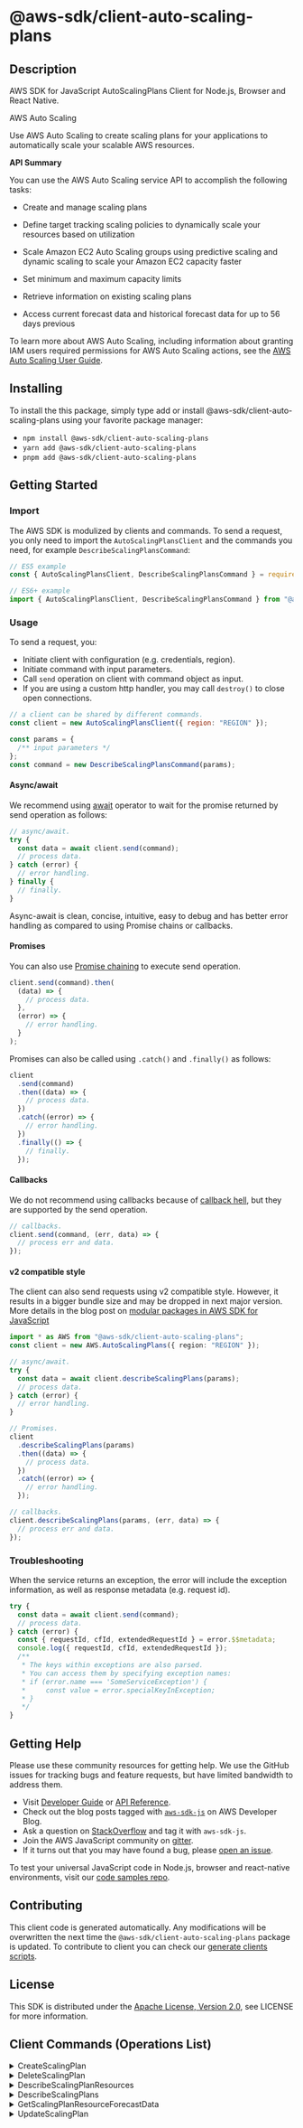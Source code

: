 <!-- generated file, do not edit directly -->

# @aws-sdk/client-auto-scaling-plans

## Description

AWS SDK for JavaScript AutoScalingPlans Client for Node.js, Browser and React Native.

<fullname>AWS Auto Scaling</fullname>

<p>Use AWS Auto Scaling to create scaling plans for your applications to
automatically scale your scalable AWS resources. </p>
<p>
<b>API Summary</b>
</p>
<p>You can use the AWS Auto Scaling service API to accomplish the following tasks:</p>
<ul>
<li>
<p>Create and manage scaling plans</p>
</li>
<li>
<p>Define target tracking scaling policies to dynamically scale your resources based
on utilization</p>
</li>
<li>
<p>Scale Amazon EC2 Auto Scaling groups using predictive scaling and dynamic scaling to scale your
Amazon EC2 capacity faster</p>
</li>
<li>
<p>Set minimum and maximum capacity limits</p>
</li>
<li>
<p>Retrieve information on existing scaling plans</p>
</li>
<li>
<p>Access current forecast data and historical forecast data for up to 56 days
previous</p>
</li>
</ul>

<p>To learn more about AWS Auto Scaling, including information about granting IAM users required
permissions for AWS Auto Scaling actions, see the <a href="https://docs.aws.amazon.com/autoscaling/plans/userguide/what-is-aws-auto-scaling.html">AWS Auto Scaling User Guide</a>. </p>

## Installing

To install the this package, simply type add or install @aws-sdk/client-auto-scaling-plans
using your favorite package manager:

- `npm install @aws-sdk/client-auto-scaling-plans`
- `yarn add @aws-sdk/client-auto-scaling-plans`
- `pnpm add @aws-sdk/client-auto-scaling-plans`

## Getting Started

### Import

The AWS SDK is modulized by clients and commands.
To send a request, you only need to import the `AutoScalingPlansClient` and
the commands you need, for example `DescribeScalingPlansCommand`:

```js
// ES5 example
const { AutoScalingPlansClient, DescribeScalingPlansCommand } = require("@aws-sdk/client-auto-scaling-plans");
```

```ts
// ES6+ example
import { AutoScalingPlansClient, DescribeScalingPlansCommand } from "@aws-sdk/client-auto-scaling-plans";
```

### Usage

To send a request, you:

- Initiate client with configuration (e.g. credentials, region).
- Initiate command with input parameters.
- Call `send` operation on client with command object as input.
- If you are using a custom http handler, you may call `destroy()` to close open connections.

```js
// a client can be shared by different commands.
const client = new AutoScalingPlansClient({ region: "REGION" });

const params = {
  /** input parameters */
};
const command = new DescribeScalingPlansCommand(params);
```

#### Async/await

We recommend using [await](https://developer.mozilla.org/en-US/docs/Web/JavaScript/Reference/Operators/await)
operator to wait for the promise returned by send operation as follows:

```js
// async/await.
try {
  const data = await client.send(command);
  // process data.
} catch (error) {
  // error handling.
} finally {
  // finally.
}
```

Async-await is clean, concise, intuitive, easy to debug and has better error handling
as compared to using Promise chains or callbacks.

#### Promises

You can also use [Promise chaining](https://developer.mozilla.org/en-US/docs/Web/JavaScript/Guide/Using_promises#chaining)
to execute send operation.

```js
client.send(command).then(
  (data) => {
    // process data.
  },
  (error) => {
    // error handling.
  }
);
```

Promises can also be called using `.catch()` and `.finally()` as follows:

```js
client
  .send(command)
  .then((data) => {
    // process data.
  })
  .catch((error) => {
    // error handling.
  })
  .finally(() => {
    // finally.
  });
```

#### Callbacks

We do not recommend using callbacks because of [callback hell](http://callbackhell.com/),
but they are supported by the send operation.

```js
// callbacks.
client.send(command, (err, data) => {
  // process err and data.
});
```

#### v2 compatible style

The client can also send requests using v2 compatible style.
However, it results in a bigger bundle size and may be dropped in next major version. More details in the blog post
on [modular packages in AWS SDK for JavaScript](https://aws.amazon.com/blogs/developer/modular-packages-in-aws-sdk-for-javascript/)

```ts
import * as AWS from "@aws-sdk/client-auto-scaling-plans";
const client = new AWS.AutoScalingPlans({ region: "REGION" });

// async/await.
try {
  const data = await client.describeScalingPlans(params);
  // process data.
} catch (error) {
  // error handling.
}

// Promises.
client
  .describeScalingPlans(params)
  .then((data) => {
    // process data.
  })
  .catch((error) => {
    // error handling.
  });

// callbacks.
client.describeScalingPlans(params, (err, data) => {
  // process err and data.
});
```

### Troubleshooting

When the service returns an exception, the error will include the exception information,
as well as response metadata (e.g. request id).

```js
try {
  const data = await client.send(command);
  // process data.
} catch (error) {
  const { requestId, cfId, extendedRequestId } = error.$$metadata;
  console.log({ requestId, cfId, extendedRequestId });
  /**
   * The keys within exceptions are also parsed.
   * You can access them by specifying exception names:
   * if (error.name === 'SomeServiceException') {
   *     const value = error.specialKeyInException;
   * }
   */
}
```

## Getting Help

Please use these community resources for getting help.
We use the GitHub issues for tracking bugs and feature requests, but have limited bandwidth to address them.

- Visit [Developer Guide](https://docs.aws.amazon.com/sdk-for-javascript/v3/developer-guide/welcome.html)
  or [API Reference](https://docs.aws.amazon.com/AWSJavaScriptSDK/v3/latest/index.html).
- Check out the blog posts tagged with [`aws-sdk-js`](https://aws.amazon.com/blogs/developer/tag/aws-sdk-js/)
  on AWS Developer Blog.
- Ask a question on [StackOverflow](https://stackoverflow.com/questions/tagged/aws-sdk-js) and tag it with `aws-sdk-js`.
- Join the AWS JavaScript community on [gitter](https://gitter.im/aws/aws-sdk-js-v3).
- If it turns out that you may have found a bug, please [open an issue](https://github.com/aws/aws-sdk-js-v3/issues/new/choose).

To test your universal JavaScript code in Node.js, browser and react-native environments,
visit our [code samples repo](https://github.com/aws-samples/aws-sdk-js-tests).

## Contributing

This client code is generated automatically. Any modifications will be overwritten the next time the `@aws-sdk/client-auto-scaling-plans` package is updated.
To contribute to client you can check our [generate clients scripts](https://github.com/aws/aws-sdk-js-v3/tree/main/scripts/generate-clients).

## License

This SDK is distributed under the
[Apache License, Version 2.0](http://www.apache.org/licenses/LICENSE-2.0),
see LICENSE for more information.

## Client Commands (Operations List)

<details>
<summary>
CreateScalingPlan
</summary>

[Command API Reference](https://docs.aws.amazon.com/AWSJavaScriptSDK/v3/latest/clients/client-auto-scaling-plans/classes/createscalingplancommand.html) / [Input](https://docs.aws.amazon.com/AWSJavaScriptSDK/v3/latest/clients/client-auto-scaling-plans/interfaces/createscalingplancommandinput.html) / [Output](https://docs.aws.amazon.com/AWSJavaScriptSDK/v3/latest/clients/client-auto-scaling-plans/interfaces/createscalingplancommandoutput.html)

</details>
<details>
<summary>
DeleteScalingPlan
</summary>

[Command API Reference](https://docs.aws.amazon.com/AWSJavaScriptSDK/v3/latest/clients/client-auto-scaling-plans/classes/deletescalingplancommand.html) / [Input](https://docs.aws.amazon.com/AWSJavaScriptSDK/v3/latest/clients/client-auto-scaling-plans/interfaces/deletescalingplancommandinput.html) / [Output](https://docs.aws.amazon.com/AWSJavaScriptSDK/v3/latest/clients/client-auto-scaling-plans/interfaces/deletescalingplancommandoutput.html)

</details>
<details>
<summary>
DescribeScalingPlanResources
</summary>

[Command API Reference](https://docs.aws.amazon.com/AWSJavaScriptSDK/v3/latest/clients/client-auto-scaling-plans/classes/describescalingplanresourcescommand.html) / [Input](https://docs.aws.amazon.com/AWSJavaScriptSDK/v3/latest/clients/client-auto-scaling-plans/interfaces/describescalingplanresourcescommandinput.html) / [Output](https://docs.aws.amazon.com/AWSJavaScriptSDK/v3/latest/clients/client-auto-scaling-plans/interfaces/describescalingplanresourcescommandoutput.html)

</details>
<details>
<summary>
DescribeScalingPlans
</summary>

[Command API Reference](https://docs.aws.amazon.com/AWSJavaScriptSDK/v3/latest/clients/client-auto-scaling-plans/classes/describescalingplanscommand.html) / [Input](https://docs.aws.amazon.com/AWSJavaScriptSDK/v3/latest/clients/client-auto-scaling-plans/interfaces/describescalingplanscommandinput.html) / [Output](https://docs.aws.amazon.com/AWSJavaScriptSDK/v3/latest/clients/client-auto-scaling-plans/interfaces/describescalingplanscommandoutput.html)

</details>
<details>
<summary>
GetScalingPlanResourceForecastData
</summary>

[Command API Reference](https://docs.aws.amazon.com/AWSJavaScriptSDK/v3/latest/clients/client-auto-scaling-plans/classes/getscalingplanresourceforecastdatacommand.html) / [Input](https://docs.aws.amazon.com/AWSJavaScriptSDK/v3/latest/clients/client-auto-scaling-plans/interfaces/getscalingplanresourceforecastdatacommandinput.html) / [Output](https://docs.aws.amazon.com/AWSJavaScriptSDK/v3/latest/clients/client-auto-scaling-plans/interfaces/getscalingplanresourceforecastdatacommandoutput.html)

</details>
<details>
<summary>
UpdateScalingPlan
</summary>

[Command API Reference](https://docs.aws.amazon.com/AWSJavaScriptSDK/v3/latest/clients/client-auto-scaling-plans/classes/updatescalingplancommand.html) / [Input](https://docs.aws.amazon.com/AWSJavaScriptSDK/v3/latest/clients/client-auto-scaling-plans/interfaces/updatescalingplancommandinput.html) / [Output](https://docs.aws.amazon.com/AWSJavaScriptSDK/v3/latest/clients/client-auto-scaling-plans/interfaces/updatescalingplancommandoutput.html)

</details>
